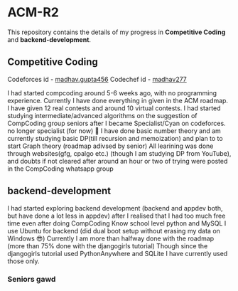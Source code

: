 # ACM-R2
This repository contains the details of my progress in **Competitive Coding** and **backend-development**.

## Competitive Coding
Codeforces id - [madhav.gupta456](https://codeforces.com/profile/madhav.gupta456)
Codechef id - [madhav277](https://www.codechef.com/users/madhav277)

I had started compcoding around 5-6 weeks ago, with no programming experience. Currently I have done everything in given in the ACM roadmap. 
I have given 12 real contests and around 10 virtual contests.
I had started studying intermediate/advanced algorithms on the suggestion of CompCoding group seniors after I became Specialist/Cyan on codeforces. 
no longer specialist (for now) :smiling_face_with_tear:
I have done basic number theory and am currently studying basic DP(till recursion and memoization) and plan to to start Graph theory (roadmap adivsed by senior)
All learining was done through websites(gfg, cpalgo etc.) (though I am studying DP from YouTube), and doubts if not cleared after around an hour or two of trying were posted in the CompCoding whatsapp group


## backend-development

I had started exploring backend development (backend and appdev both, but have done a lot less in appdev) after I realised that I had too much free time even after doing CompCoding
Know school level python and MySQL
I use Ubuntu for backend (did dual boot setup without erasing my data on Windows :sunglasses:)
Currently I am more than halfway done with the roadmap (more than 75% done with the djangogirls tutorial)
Though since the djangogirls tutorial used PythonAnywhere and SQLite I have currently used those only.



### Seniors gawd

